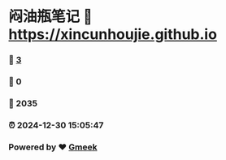 # 闷油瓶笔记 :link: https://xincunhoujie.github.io 
### :page_facing_up: [3](https://xincunhoujie.github.io/tag.html) 
### :speech_balloon: 0 
### :hibiscus: 2035 
### :alarm_clock: 2024-12-30 15:05:47 
### Powered by :heart: [Gmeek](https://github.com/Meekdai/Gmeek)
